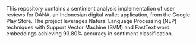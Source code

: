 This repository contains a sentiment analysis implementation of user reviews for DANA, an Indonesian digital wallet application, from the Google Play Store. The project leverages Natural Language Processing (NLP) techniques with Support Vector Machine (SVM) and FastText word embeddings achieving 93.80% accuracy in sentiment classification.
